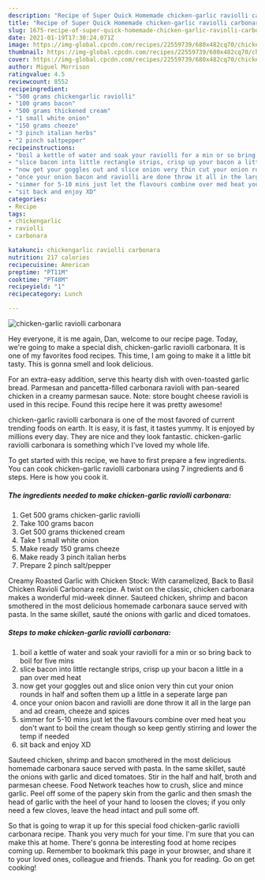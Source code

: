 ```yaml
---
description: "Recipe of Super Quick Homemade chicken-garlic raviolli carbonara"
title: "Recipe of Super Quick Homemade chicken-garlic raviolli carbonara"
slug: 1675-recipe-of-super-quick-homemade-chicken-garlic-raviolli-carbonara
date: 2021-01-19T17:30:24.071Z
image: https://img-global.cpcdn.com/recipes/22559739/680x482cq70/chicken-garlic-raviolli-carbonara-recipe-main-photo.jpg
thumbnail: https://img-global.cpcdn.com/recipes/22559739/680x482cq70/chicken-garlic-raviolli-carbonara-recipe-main-photo.jpg
cover: https://img-global.cpcdn.com/recipes/22559739/680x482cq70/chicken-garlic-raviolli-carbonara-recipe-main-photo.jpg
author: Miguel Morrison
ratingvalue: 4.5
reviewcount: 8552
recipeingredient:
- "500 grams chickengarlic raviolli"
- "100 grams bacon"
- "500 grams thickened cream"
- "1 small white onion"
- "150 grams cheeze"
- "3 pinch italian herbs"
- "2 pinch saltpepper"
recipeinstructions:
- "boil a kettle of water and soak your raviolli for a min or so bring back to boil for five mins"
- "slice bacon into little rectangle strips, crisp up your bacon a little in a pan over med heat"
- "now get your goggles out and slice onion very thin cut your onion rounds in half and soften them up a little in a seperate large pan"
- "once your onion bacon and raviolli are done throw it all in the large pan and ad cream, cheeze and spices"
- "simmer for 5-10 mins just let the flavours combine over med heat you don&#39;t want to boil the cream though so keep gently stirring and lower the temp if needed"
- "sit back and enjoy XD"
categories:
- Recipe
tags:
- chickengarlic
- raviolli
- carbonara

katakunci: chickengarlic raviolli carbonara 
nutrition: 217 calories
recipecuisine: American
preptime: "PT11M"
cooktime: "PT48M"
recipeyield: "1"
recipecategory: Lunch

---
```



![chicken-garlic raviolli carbonara](https://img-global.cpcdn.com/recipes/22559739/680x482cq70/chicken-garlic-raviolli-carbonara-recipe-main-photo.jpg)

Hey everyone, it is me again, Dan, welcome to our recipe page. Today, we're going to make a special dish, chicken-garlic raviolli carbonara. It is one of my favorites food recipes. This time, I am going to make it a little bit tasty. This is gonna smell and look delicious.

For an extra-easy addition, serve this hearty dish with oven-toasted garlic bread. Parmesan and pancetta-filled carbonara ravioli with pan-seared chicken in a creamy parmesan sauce. Note: store bought cheese ravioli is used in this recipe. Found this recipe here it was pretty awesome!

chicken-garlic raviolli carbonara is one of the most favored of current trending foods on earth. It is easy, it is fast, it tastes yummy. It is enjoyed by millions every day. They are nice and they look fantastic. chicken-garlic raviolli carbonara is something which I've loved my whole life.


To get started with this recipe, we have to first prepare a few ingredients. You can cook chicken-garlic raviolli carbonara using 7 ingredients and 6 steps. Here is how you cook it.

<!--inarticleads1-->

##### The ingredients needed to make chicken-garlic raviolli carbonara:

1. Get 500 grams chicken-garlic raviolli
1. Take 100 grams bacon
1. Get 500 grams thickened cream
1. Take 1 small white onion
1. Make ready 150 grams cheeze
1. Make ready 3 pinch italian herbs
1. Prepare 2 pinch salt/pepper


Creamy Roasted Garlic with Chicken Stock: With caramelized, Back to Basil Chicken Ravioli Carbonara recipe. A twist on the classic, chicken carbonara makes a wonderful mid-week dinner. Sauteed chicken, shrimp and bacon smothered in the most delicious homemade carbonara sauce served with pasta. In the same skillet, sauté the onions with garlic and diced tomatoes. 

<!--inarticleads2-->

##### Steps to make chicken-garlic raviolli carbonara:

1. boil a kettle of water and soak your raviolli for a min or so bring back to boil for five mins
1. slice bacon into little rectangle strips, crisp up your bacon a little in a pan over med heat
1. now get your goggles out and slice onion very thin cut your onion rounds in half and soften them up a little in a seperate large pan
1. once your onion bacon and raviolli are done throw it all in the large pan and ad cream, cheeze and spices
1. simmer for 5-10 mins just let the flavours combine over med heat you don&#39;t want to boil the cream though so keep gently stirring and lower the temp if needed
1. sit back and enjoy XD


Sauteed chicken, shrimp and bacon smothered in the most delicious homemade carbonara sauce served with pasta. In the same skillet, sauté the onions with garlic and diced tomatoes. Stir in the half and half, broth and parmesan cheese. Food Network teaches how to crush, slice and mince garlic. Peel off some of the papery skin from the garlic and then smash the head of garlic with the heel of your hand to loosen the cloves; if you only need a few cloves, leave the head intact and pull some off. 

So that is going to wrap it up for this special food chicken-garlic raviolli carbonara recipe. Thank you very much for your time. I'm sure that you can make this at home. There's gonna be interesting food at home recipes coming up. Remember to bookmark this page in your browser, and share it to your loved ones, colleague and friends. Thank you for reading. Go on get cooking!
